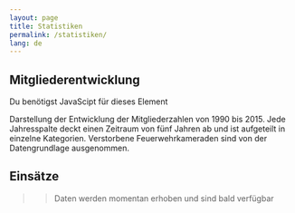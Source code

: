 ```yaml
---
layout: page
title: Statistiken
permalink: /statistiken/
lang: de
---
```


## Mitgliederentwicklung
<figure class="lazy" id="member" data-src="/assets/js/charts.js"></figure>
<noscript>
  Du benötigst JavaScipt für dieses Element
</noscript>

Darstellung der Entwicklung der Mitgliederzahlen von 1990 bis 2015. Jede Jahresspalte deckt einen Zeitraum von fünf Jahren ab und ist aufgeteilt in einzelne Kategorien. Verstorbene Feuerwehrkameraden sind von der Datengrundlage ausgenommen.

## Einsätze
>> Daten werden momentan erhoben und sind bald verfügbar

